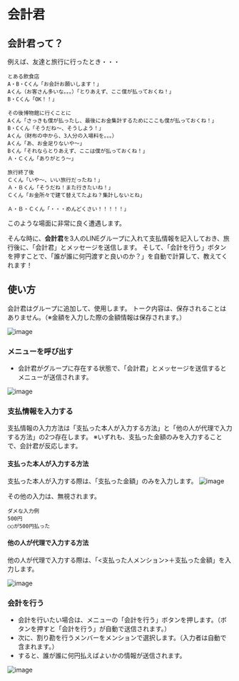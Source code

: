 # 会計君

## 会計君って？
例えば、友達と旅行に行ったとき・・・
```
とある飲食店
A・B・Cくん「お会計お願いします！」
Aくん（お客さん多いな。。。）「とりあえず、ここ僕が払っておくね！」
B・Cくん「OK！！」

その後博物館に行くことに
Aくん「さっきも僕が払ったし、最後にお金集計するためにここも僕が払っておくね！」
B・Cくん「そうだね～、そうしよう！」
Aくん（財布の中から、3人分の入場料を。。。）
Aくん「あ、お金足りないや～」
Bくん「それならとりあえず、ここは僕が払っておくね！」
Ａ・Ｃくん「ありがとう～」

旅行終了後
Ｃくん「いや～、いい旅行だったね！」
Ａ・Ｂくん「そうだね！また行きたいね！」
Ｃくん「お金所々で建て替えてたよね？集計しないとね」

Ａ・Ｂ・Ｃくん「・・・めんどくさい！！！！！」
```

このような場面に非常に良く遭遇します。

そんな時に、**会計君**を3人のLINEグループに入れて支払情報を記入しておき、旅行後に、「会計君」とメッセージを送信します。
そして、「会計を行う」ボタンを押すことで、「誰が誰に何円渡すと良いのか？」を自動で計算して、教えてくれます！

## 使い方
会計君はグループに追加して、使用します。
トーク内容は、保存されることはありません。（※金額を入力した際の金額情報は保存されます。）

![image](https://user-images.githubusercontent.com/54242557/158563413-1e491b72-a751-4d86-861b-925455114956.png)


### メニューを呼び出す
- 会計君がグループに存在する状態で、「会計君」とメッセージを送信するとメニューが送信されます。

![image](https://user-images.githubusercontent.com/54242557/158563517-df46d575-e774-4e2f-b346-ab5ddce8c60d.png)

### 支払情報を入力する
支払情報の入力方法は「支払った本人が入力する方法」と「他の人が代理で入力する方法」の2つ存在します。
※いずれも、支払った金額のみを入力することで、会計君が反応します。

#### 支払った本人が入力する方法
支払った本人が入力する際は、「支払った金額」のみを入力します。
![image](https://user-images.githubusercontent.com/54242557/158563670-da823ac4-4f49-4b7d-a2ed-e96bf78236fe.png)

その他の入力は、無視されます。
```
ダメな入力例
500円
○○が500円払った
```

#### 他の人が代理で入力する方法
他の人が代理で入力する際は、「<支払った人メンション>＋支払った金額」を入力します。

![image](https://user-images.githubusercontent.com/54242557/158563768-d23ccf5a-ded0-4ce2-9ba5-b6f928fd0385.png)

### 会計を行う
- 会計を行いたい場合は、メニューの「会計を行う」ボタンを押します。（ボタンを押すと「会計を行う」が自動で送信されます。）
- 次に、割り勘を行うメンバーをメンションで選択します。（入力者は自動で含まれます。）
- すると、誰が誰に何円払えばよいかの情報が送信されます。

![image](https://user-images.githubusercontent.com/54242557/158563853-252b7e31-05cd-4ac3-a730-7d9986d2f469.png)
